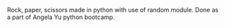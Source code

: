 Rock, paper, scissors made in python with use of random module. 
Done as a part of Angela Yu python bootcamp.
